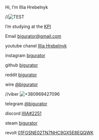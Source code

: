 Hi, I’m Illia Hrebelnyk

//![TEST](https://upload.wikimedia.org/wikipedia/commons/thumb/d/d5/Geodynamo_Between_Reversals.gif/200px-Geodynamo_Between_Reversals.gif "Нравится картинка")

I’m studying at the [KPI](https://kpi.ua/ "Да я тут учусь вроде")

Email <a href="mailto:bigurator@gmail.com">bigurator@gmail.com</a>

youtube chanel [Illia Hrebelnyk](https://www.youtube.com/channel/UCOrX0FITra5eMdoZ2eJri1Q "Мой ютабчик ютабчик это хорошо можешь посмотреть мои плейлисты")

instagram [bigurator](https://www.instagram.com/bigurator "Выкладываю редко что либо")

github [bigurator](https://github.com/bigurator "You are here")

reddit [bigurator](https://www.reddit.com/user/bigurator/ "Незнаю зачем оно тут же пусто")

wire [@bigurator](void "захожу очень редко")

//viber ![+380969427096](https://cdn.discordapp.com/attachments/586084127485329411/913042002877218866/Screenshot_2021-11-24-14-18-21-955_com.viber.voip.jpg)

telegram [@bigurator](https://t.me/bigurator "Захожу очень часто")

discord [IllIA#2251](void "Постояяно сижу в дискорде можешь написать")

steam [bigurator](https://steamcommunity.com/id/bigurator "ну а это стим мой")

revolt [01FGSNE02TN7NHC9GX5E8EQQWK](void "Захожу никогда только если вы не напишете")
